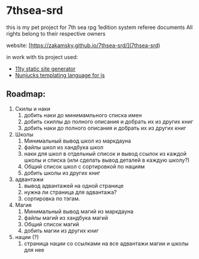 # 7thsea-srd

this is my pet project for 7th sea rpg 1edition system referee documents
All rights belong to their respective owners

website: [https://zakamsky.github.io/7thsea-srd/](7thsea-srd)

in work with tis project used:
- [11ty static site generator](https://www.11ty.dev/docs)
- [Nunjucks templating language for js](https://mozilla.github.io/nunjucks/templating.html)


## Roadmap:

1. Скилы и наки
    1. добить наки до минимамльного списка имен
    1. добить скиллы до полного описания и добрать их из других книг
    1. добить наки до полного описания и добрать их из других книг
1. Школы
    1. Минимальный вывод школ из маркдауна
    1. файлы школ из хандбука школ
    1. наки для школ в отдельный список и вывод ссылок из каждой школы и списка (или сделать вывод деталей в каждую школу?)
    1. Общий список школ с сортировкой по нациям
    1. добить школы из других книг
1. адвантажи
    1. вывод адвантажей на одной странице
    2. нужна ли страница для адвантажа?
    3. сортировка по тэгам.
1. Магия
    1. Минимальный вывод магий из маркдауна
    1. файлы магий из хандбука магий
    1. Общий список магий
    1. добить магии из других книг
1. нации (?)
    1. страница нации со ссылками на все адвантажи магии и школы для нее
